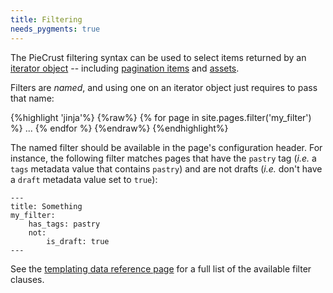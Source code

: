 ```yaml
---
title: Filtering
needs_pygments: true
---
```


The PieCrust filtering syntax can be used to select items returned by an
[iterator object][it] -- including [pagination items][pag] and [assets][ass].

Filters are _named_, and using one on an iterator object just requires to pass
that name:

{%highlight 'jinja'%}
{%raw%}
{% for page in site.pages.filter('my_filter') %}
...
{% endfor %}
{%endraw%}
{%endhighlight%}

The named filter should be available in the page's configuration header. For
instance, the following filter matches pages that have the `pastry` tag (_i.e._
a `tags` metadata value that contains `pastry`) and are not drafts (_i.e._ don't
have a `draft` metadata value set to `true`):

    ---
    title: Something
    my_filter:
        has_tags: pastry
        not:
            is_draft: true
    ---

See the [templating data reference page][tpldata] for a full list of the
available filter clauses.


[it]: {{docurl('content/iterators')}}
[pag]: {{docurl('content/pagination')}}
[ass]: {{docurl('content/assets')}}
[tpldata]: {{docurl('reference/templating-data')}}

